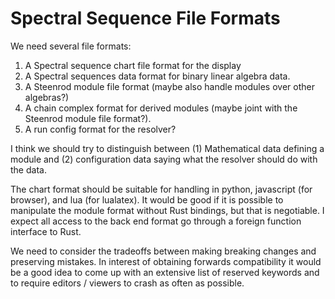 # Spectral Sequence File Formats



We need several file formats: 
1. A Spectral sequence chart file format for the display 
2. A Spectral sequences data format for binary linear algebra data.
3. A Steenrod module file format (maybe also handle modules over other algebras?)
4. A chain complex format for derived modules (maybe joint with the Steenrod module file format?).
5. A run config format for the resolver?

I think we should try to distinguish between (1) Mathematical data defining a module and (2) configuration data saying what the resolver should do with the data.

The chart format should be suitable for handling in python, javascript (for browser),
and lua (for lualatex).
It would be good if it is possible to manipulate the module format without Rust bindings, but that is negotiable.
I expect all access to the back end format go through a foreign function interface to Rust.


We need to consider the tradeoffs between making breaking changes and preserving
mistakes. In interest of obtaining forwards compatibility it would be a good idea to come
up with an extensive list of reserved keywords and to require editors / viewers to crash as often as possible.
